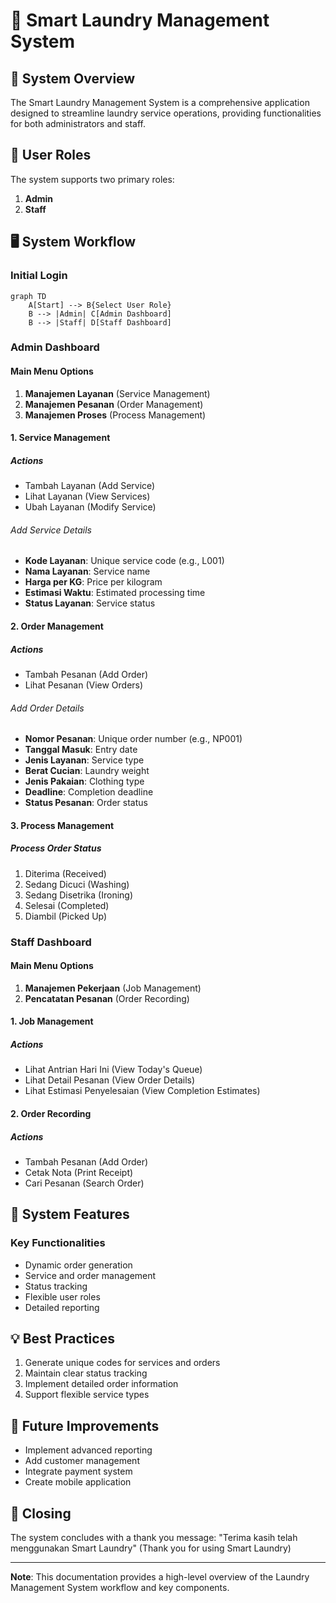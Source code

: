 # 🧺 Smart Laundry Management System

## 📝 System Overview

The Smart Laundry Management System is a comprehensive application designed to streamline laundry service operations, providing functionalities for both administrators and staff.

## 🔐 User Roles

The system supports two primary roles:

1. **Admin**
2. **Staff**

## 🖥️ System Workflow

### Initial Login

```mermaid
graph TD
    A[Start] --> B{Select User Role}
    B --> |Admin| C[Admin Dashboard]
    B --> |Staff| D[Staff Dashboard]
```

### Admin Dashboard

#### Main Menu Options

1. **Manajemen Layanan** (Service Management)
2. **Manajemen Pesanan** (Order Management)
3. **Manajemen Proses** (Process Management)

#### 1. Service Management

##### Actions

- Tambah Layanan (Add Service)
- Lihat Layanan (View Services)
- Ubah Layanan (Modify Service)

###### Add Service Details

- **Kode Layanan**: Unique service code (e.g., L001)
- **Nama Layanan**: Service name
- **Harga per KG**: Price per kilogram
- **Estimasi Waktu**: Estimated processing time
- **Status Layanan**: Service status

#### 2. Order Management

##### Actions

- Tambah Pesanan (Add Order)
- Lihat Pesanan (View Orders)

###### Add Order Details

- **Nomor Pesanan**: Unique order number (e.g., NP001)
- **Tanggal Masuk**: Entry date
- **Jenis Layanan**: Service type
- **Berat Cucian**: Laundry weight
- **Jenis Pakaian**: Clothing type
- **Deadline**: Completion deadline
- **Status Pesanan**: Order status

#### 3. Process Management

##### Process Order Status

1. Diterima (Received)
2. Sedang Dicuci (Washing)
3. Sedang Disetrika (Ironing)
4. Selesai (Completed)
5. Diambil (Picked Up)

### Staff Dashboard

#### Main Menu Options

1. **Manajemen Pekerjaan** (Job Management)
2. **Pencatatan Pesanan** (Order Recording)

#### 1. Job Management

##### Actions

- Lihat Antrian Hari Ini (View Today's Queue)
- Lihat Detail Pesanan (View Order Details)
- Lihat Estimasi Penyelesaian (View Completion Estimates)

#### 2. Order Recording

##### Actions

- Tambah Pesanan (Add Order)
- Cetak Nota (Print Receipt)
- Cari Pesanan (Search Order)

## 🎯 System Features

### Key Functionalities

- Dynamic order generation
- Service and order management
- Status tracking
- Flexible user roles
- Detailed reporting

## 💡 Best Practices

1. Generate unique codes for services and orders
2. Maintain clear status tracking
3. Implement detailed order information
4. Support flexible service types

## 🚀 Future Improvements

- Implement advanced reporting
- Add customer management
- Integrate payment system
- Create mobile application

## 📄 Closing

The system concludes with a thank you message: "Terima kasih telah menggunakan Smart Laundry" (Thank you for using Smart Laundry)

---

**Note**: This documentation provides a high-level overview of the Laundry Management System workflow and key components.

